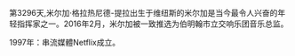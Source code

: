 第3296天,米尔加·格拉热尼德-提拉出生于维纽斯的米尔加是当今最令人兴奋的年轻指挥家之一。2016年2月，米尔加被一致推选为伯明翰市立交响乐团音乐总监。

1997年：串流媒體Netflix成立。
